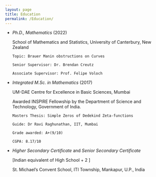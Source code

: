 ```yaml
---
layout: page
title: Education
permalink: /Education/
---
```


* _Ph.D., Mathematics_ (2022)

    School of Mathematics and Statistics, University of Canterbury, New Zealand

      Topic: Brauer Manin obstructions on Curves

      Senior Supervisor: Dr. Brendan Creutz

      Associate Supervisor: Prof. Felipe Voloch
- _Integrated M.Sc. in Mathematics_ (2017)

    UM-DAE Centre for Excellence in Basic Sciences, Mumbai

    Awarded INSPIRE Fellowship by the Department of Science and Technology, Government of India.

      Masters Thesis: Simple Zeros of Dedekind Zeta-functions

      Guide: Dr Ravi Raghunathan, IIT, Mumbai

      Grade awarded: A+(9/10)

      CGPA: 8.17/10

- _Higher Secondary Certificate_ and _Senior Secondary Certificate_

    [Indian equivalent of High School + 2 ]

    St. Michael’s Convent School, ITI Township, Mankapur, U.P., India
